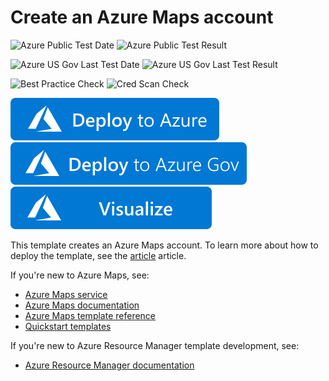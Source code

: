 # Create an Azure Maps account

![Azure Public Test Date](https://azurequickstartsservice.blob.core.windows.net/badges/101-maps-create/PublicLastTestDate.svg)
![Azure Public Test Result](https://azurequickstartsservice.blob.core.windows.net/badges/101-maps-create/PublicDeployment.svg)

![Azure US Gov Last Test Date](https://azurequickstartsservice.blob.core.windows.net/badges/101-maps-create/FairfaxLastTestDate.svg)
![Azure US Gov Last Test Result](https://azurequickstartsservice.blob.core.windows.net/badges/101-maps-create/FairfaxDeployment.svg)

![Best Practice Check](https://azurequickstartsservice.blob.core.windows.net/badges/101-maps-create/BestPracticeResult.svg)
![Cred Scan Check](https://azurequickstartsservice.blob.core.windows.net/badges/101-maps-create/CredScanResult.svg)

[![Deploy To Azure](https://raw.githubusercontent.com/Azure/azure-quickstart-templates/master/1-CONTRIBUTION-GUIDE/images/deploytoazure.svg?sanitize=true)](https://portal.azure.com/#create/Microsoft.Template/uri/https%3A%2F%2Fraw.githubusercontent.com%2FAzure%2Fazure-quickstart-templates%2Fmaster%2F101-maps-create%2Fazuredeploy.json)
[![Deploy To Azure US Gov](https://raw.githubusercontent.com/Azure/azure-quickstart-templates/master/1-CONTRIBUTION-GUIDE/images/deploytoazuregov.svg?sanitize=true)](https://portal.azure.us/#create/Microsoft.Template/uri/https%3A%2F%2Fraw.githubusercontent.com%2FAzure%2Fazure-quickstart-templates%2Fmaster%2F101-maps-create%2Fazuredeploy.json)
[![Visualize](https://raw.githubusercontent.com/Azure/azure-quickstart-templates/master/1-CONTRIBUTION-GUIDE/images/visualizebutton.svg?sanitize=true)](http://armviz.io/#/?load=https%3A%2F%2Fraw.githubusercontent.com%2FAzure%2Fazure-quickstart-templates%2Fmaster%2F101-maps-create%2Fazuredeploy.json)

This template creates an Azure Maps account. To learn more about how to deploy the template, see the [article](https://docs.microsoft.com/azure/azure-maps/how-to-create-template) article.

If you're new to Azure Maps, see:

- [Azure Maps service](https://azure.microsoft.com/services/azure-maps/)
- [Azure Maps documentation](https://docs.microsoft.com/azure/azure-maps/)
- [Azure Maps template reference](https://docs.microsoft.com/azure/templates/microsoft.maps/accounts)
- [Quickstart templates](https://azure.microsoft.com/resources/templates/?resourceType=Microsoft.Maps)

If you're new to Azure Resource Manager template development, see:

- [Azure Resource Manager documentation](https://docs.microsoft.com/azure/azure-resource-manager/)